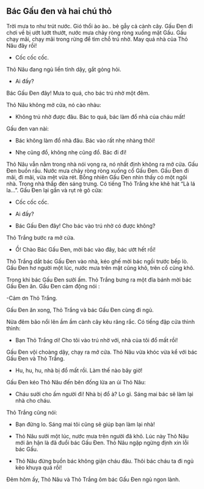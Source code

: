 ## Bác Gấu đen và hai chú thỏ

Trời mưa to như trút nước. Gió thổi ào ào.. bẻ gẫy cả cành cây. Gấu Đen đi chơi về bị ướt lướt thướt, nước mưa chảy ròng ròng xuống mặt Gấu. Gấu chạy mãi, chạy mãi trong rừng để tìm chỗ trú nhờ. May quá nhà của Thỏ Nâu đây rồi!

- Cốc cốc cốc.

Thỏ Nâu đang ngủ liền tỉnh dậy, gắt gỏng hỏi.

- Ai đấy?

Bác Gấu Đen đây! Mưa to quá, cho bác trú nhờ một đêm.

Thỏ Nâu không mở cửa, nó cào nhàu:

- Không trú nhờ được đâu. Bác to quá, bác làm đổ nhà của cháu mất!

Gấu đen van nài:

- Bác không làm đổ nhà đâu. Bác vào rất nhẹ nhàng thôi!

- Nhẹ cũng đổ, không nhẹ cũng đổ. Bác đi đi!

Thỏ Nâu vẫn nằm trong nhà nói vọng ra, nó nhất định không ra mở cửa. Gấu Đen buồn rầu. Nước mưa chảy ròng ròng xuống cổ Gấu Đen. Gấu Đen đi mãi, đi mãi, vừa mệt vừa rét. Bỗng nhiên Gấu Đen nhìn thấy có một ngôi nhà. Trong nhà thắp đèn sáng trưng. Có tiếng Thỏ Trắng khe khẽ hát “Là lá la...”. Gấu Đen lại gần và rụt rè gõ cửa:

- Cốc cốc cốc.

- Ai đấy?

- Bác Gấu Đen đây! Cho bác vào trú nhờ có được không?

Thỏ Trắng bước ra mở cửa.

- Ồ! Chào Bác Gấu Đen, mời bác vào đây, bác ướt hết rồi!

Thỏ Trắng dắt bác Gấu Đen vào nhà, kéo ghế mời bác ngồi trước bếp lò. Gấu Đen hơ người một lúc, nước mưa trên mặt cũng khô, trên cổ cũng khô.

Trong khi bác Gấu Đen sưởi ấm. Thỏ Trắng bưng ra một đĩa bánh mời bác Gấu Đen ăn. Gấu Đen cảm động nói :

-Cảm ơn Thỏ Trắng.

Gấu Đen ăn xong, Thỏ Trắng và bác Gấu Đen cùng đi ngủ.

Nửa đêm bão nổi lên ầm ầm cành cây kêu răng rắc. Có tiếng đập cửa thình thình:

- Bạn Thỏ Trắng ơi! Cho tôi vào trú nhờ với, nhà của tôi đổ mất rồi!

Gấu Đen vội choàng dậy, chạy ra mở cửa. Thỏ Nâu vừa khóc vừa kể với bác Gấu Đen và Thỏ Trắng.

- Hu, hu, hu, nhà bị đổ mất rồi. Làm thế nào bây giờ!

Gấu Đen kéo Thỏ Nâu đến bên đống lửa an ủi Thỏ Nâu:

- Cháu sưởi cho ấm người đi! Nhà bị đổ à? Lo gì. Sáng mai bác sẽ làm lại nhà cho cháu.

Thỏ Trắng cũng nói:

- Bạn đừng lo. Sáng mai tôi cũng sẽ giúp bạn làm lại nhà!

- Thỏ Nâu sưởi một lúc, nước mưa trên người đã khô. Lúc này Thỏ Nâu mới ân hận là đã đuổi bác Gấu Đen. Thỏ Nâu ngập ngừng định xin lỗi bác Gấu.

- Thỏ Nâu đừng buồn bác không giận cháu đâu. Thôi bác cháu ta đi ngủ kẻo khuya quá rồi!

Đêm hôm ấy, Thỏ Nâu và Thỏ Trắng ôm bác Gấu Đen ngủ ngon lành.
